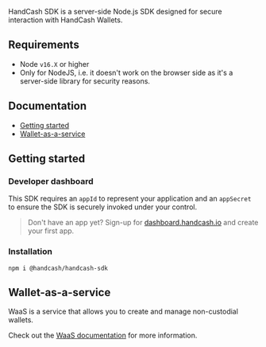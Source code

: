 HandCash SDK is a server-side Node.js SDK designed for secure interaction with HandCash Wallets.

## Requirements

- Node `v16.X` or higher
- Only for NodeJS, i.e. it doesn't work on the browser side as it's a server-side library for security reasons.

## Documentation

- [Getting started](#getting-started)
- [Wallet-as-a-service](#Wallet-as-a-service)

## Getting started

### Developer dashboard

This SDK requires an `appId` to represent your application and an `appSecret` to ensure the SDK is securely invoked
under your control.

> Don't have an app yet? Sign-up for [dashboard.handcash.io](https://dashboard.handcash.io) and create your first app.
>

### Installation

`npm i @handcash/handcash-sdk`

## Wallet-as-a-service

WaaS is a service that allows you to create and manage non-custodial wallets.

Check out the [WaaS documentation](docs/WAAS.md) for more information.

